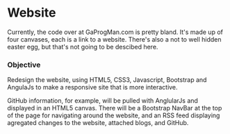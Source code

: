 Website
=======

Currently, the code over at GaProgMan.com is pretty bland. It's made up of four canvases, each is a link to a website. There's also a not to well hidden easter egg, but that's not going to be descibed here.

### Objective

Redesign the website, using HTML5, CSS3, Javascript, Bootstrap and AngulaJs to make a responsive site that is more interactive.

GitHub information, for example, will be pulled with AnglularJs and displayed in an HTML5 canvas. There will be a Bootstrap NavBar at the top of the page for navigating around the website, and an RSS feed displaying agregated changes to the website, attached blogs, and GitHub.
